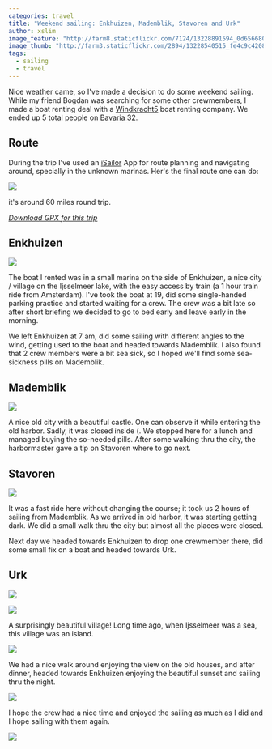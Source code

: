 ```yaml
---
categories: travel
title: "Weekend sailing: Enkhuizen, Mademblik, Stavoren and Urk"
author: xslim
image_feature: "http://farm8.staticflickr.com/7124/13228891594_0d656680dc_h.jpg"
image_thumb: "http://farm3.staticflickr.com/2894/13228540515_fe4c9c4208_s.jpg"
tags:
  - sailing
  - travel
---
```


Nice weather came, so I've made a decision to do some weekend sailing. While my friend Bogdan was searching for some other crewmembers, I made a boat renting deal with a [Windkracht5](http://www.windkracht5.nl) boat renting company. We ended up 5 total people on [Bavaria 32](http://www.windkracht5.nl/nieuwe-zeilboot-huren-bavaria-32-2.htm).

## Route

During the trip I've used an [iSailor](http://isailor.us) App for route planning and navigating around, specially in the unknown marinas. Her's the final route one can do:

![](http://farm8.staticflickr.com/7418/13303664565_98960f39f3.jpg)

it's around 60 miles round trip.

_[Download GPX for this trip](https://github.com/xslim/map.mrt.io/raw/master/gpx/Enkhuizen-Mademblik-Stavoren-Urk.gpx)_



## Enkhuizen [<i class="fa fa-foursquare"></i>](https://foursquare.com/v/compagnieshaven/4beebc952c082d7f65c53042)

![](http://api.tiles.mapbox.com/v3/xslim.hgm2p8g2/5.300731658935547,52.70468296296834,13/640x200.png)

The boat I rented was in a small marina on the side of Enkhuizen, a nice city / village on the Ijsselmeer lake, with the easy access by train (a 1 hour train ride from Amsterdam). I've took the boat at 19, did some single-handed parking practice and started waiting for a crew. The crew was a bit late so after short briefing we decided to go to bed early and leave early in the morning.

We left Enkhuizen at 7 am, did some sailing with different angles to the wind, getting used to the boat and headed towards Mademblik. I also found that 2 crew members were a bit sea sick, so I hoped we'll find some sea-sickness pills on Mademblik.

## Mademblik [<i class="fa fa-foursquare"></i>](https://foursquare.com/v/pekelharinghaven/4c42bdbbff711b8d98071405)

![](http://api.tiles.mapbox.com/v3/xslim.hgm2p8g2/5.112333297729492,52.77187598534763,13/640x200.png)

A nice old city with a beautiful castle. One can observe it while entering the old harbor. Sadly, it was closed inside (. We stopped here for a lunch and managed buying the so-needed pills. After some walking thru the city, the harbormaster gave a tip on Stavoren where to go next.

## Stavoren [<i class="fa fa-foursquare"></i>](https://foursquare.com/v/gemeentehaven-stavoren/4c5722d26418a59323af7e0e)

![](http://api.tiles.mapbox.com/v3/xslim.hgm2p8g2/5.357508659362793,52.88601670622394,13/640x200.png)

It was a fast ride here without changing the course; it took us 2 hours of sailing from Mademblik. As we arrived in old harbor, it was starting getting dark. We did a small walk thru the city but almost all the places were closed.

Next day we headed towards Enkhuizen to drop one crewmember there, did some small fix on a boat and headed towards Urk.

## Urk [<i class="fa fa-foursquare"></i>](https://foursquare.com/v/vuurtoren-van-urk/4e414744fa7697d3df84de32)

![](http://api.tiles.mapbox.com/v3/xslim.hgm2p8g2/5.596590042114258,52.65930944832587,13/640x200.png)

![](http://farm3.staticflickr.com/2836/13228876334_d76a6948c5_z.jpg)

A surprisingly beautiful village! Long time ago, when Ijsselmeer was a sea, this village was an island.

![](http://farm8.staticflickr.com/7128/13228425865_b8c5231ba4_z.jpg)

We had a nice walk around enjoying the view on the old houses, and after dinner, headed towards Enkhuizen enjoying the beautiful sunset and sailing thru the night.

[![](http://farm4.staticflickr.com/3743/13228539093_f992afedec_z.jpg)](http://farm4.staticflickr.com/3743/13228539093_f992afedec_b.jpg)

I hope the crew had a nice time and enjoyed the sailing as much as I did and I hope sailing with them again.

![](http://farm4.staticflickr.com/3788/13228704953_3a7081286d_z.jpg)
